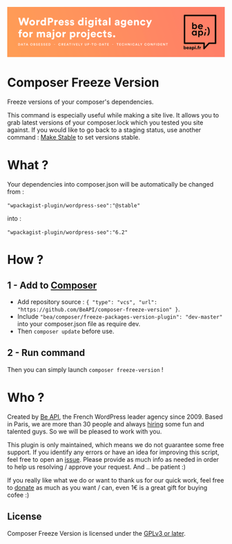 <a href="https://beapi.fr">![Be API Github Banner](banner-github.png)</a>

# Composer Freeze Version

Freeze versions of your composer's dependencies.

This command is especially useful while making a site live. It allows you to grab latest versions of your composer.lock which you tested you site against.
If you would like to go back to a staging status, use another command : [Make Stable](https://github.com/BeAPI/composer-make-stable) to set versions stable.

# What ?

Your dependencies into composer.json will be automatically be changed from :

`"wpackagist-plugin/wordpress-seo":"@stable"`

into :

`"wpackagist-plugin/wordpress-seo":"6.2"`

# How ?

## 1 - Add to [Composer](http://composer.rarst.net/)

- Add repository source : `{ "type": "vcs", "url": "https://github.com/BeAPI/composer-freeze-version" }`.
- Include `"bea/composer/freeze-packages-version-plugin": "dev-master"` into your composer.json file as require dev.
- Then `composer update` before use.

## 2 - Run command 

Then you can simply launch `composer freeze-version` !

# Who ?

Created by [Be API](https://beapi.fr), the French WordPress leader agency since 2009. Based in Paris, we are more than 30 people and always [hiring](https://beapi.workable.com) some fun and talented guys. So we will be pleased to work with you.

This plugin is only maintained, which means we do not guarantee some free support. If you identify any errors or have an idea for improving this script, feel free to open an [issue](../../issues/new). Please provide as much info as needed in order to help us resolving / approve your request. And .. be patient :)

If you really like what we do or want to thank us for our quick work, feel free to [donate](https://www.paypal.me/BeAPI) as much as you want / can, even 1€ is a great gift for buying cofee :)

## License

Composer Freeze Version is licensed under the [GPLv3 or later](LICENSE.md).
